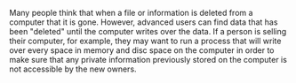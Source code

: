 Many people think that when a file or information is deleted from a computer that it is gone. However, advanced users can find data that has been "deleted" until the computer writes over the data. If a person is selling their computer, for example, they may want to run a process that will write over every space in memory and disc space on the computer in order to make sure that any private information previously stored on the computer is not accessible by the new owners.